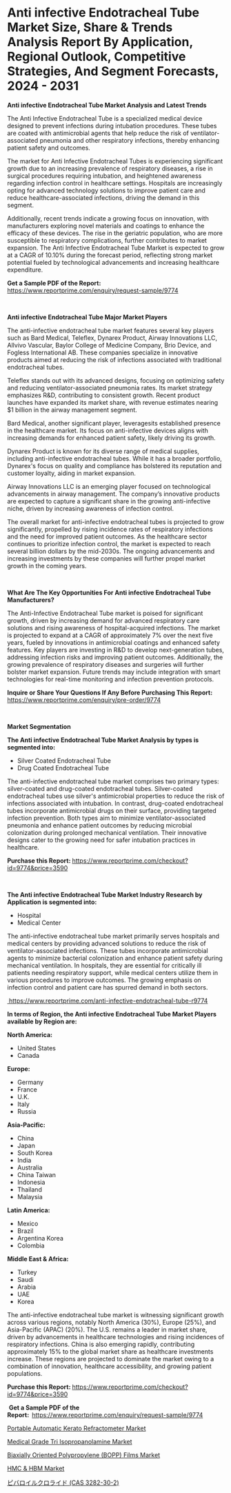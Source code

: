 <p><h1>Anti infective Endotracheal Tube Market Size, Share & Trends Analysis Report By Application, Regional Outlook, Competitive Strategies, And Segment Forecasts, 2024 - 2031</h1></p><p><strong>Anti infective Endotracheal Tube Market Analysis and Latest Trends</strong></p>
<p><p>The Anti Infective Endotracheal Tube is a specialized medical device designed to prevent infections during intubation procedures. These tubes are coated with antimicrobial agents that help reduce the risk of ventilator-associated pneumonia and other respiratory infections, thereby enhancing patient safety and outcomes. </p><p>The market for Anti Infective Endotracheal Tubes is experiencing significant growth due to an increasing prevalence of respiratory diseases, a rise in surgical procedures requiring intubation, and heightened awareness regarding infection control in healthcare settings. Hospitals are increasingly opting for advanced technology solutions to improve patient care and reduce healthcare-associated infections, driving the demand in this segment.</p><p>Additionally, recent trends indicate a growing focus on innovation, with manufacturers exploring novel materials and coatings to enhance the efficacy of these devices. The rise in the geriatric population, who are more susceptible to respiratory complications, further contributes to market expansion. The Anti Infective Endotracheal Tube Market is expected to grow at a CAGR of 10.10% during the forecast period, reflecting strong market potential fueled by technological advancements and increasing healthcare expenditure.</p></p>
<p><strong>Get a Sample PDF of the Report:&nbsp;</strong> <a href="https://www.reportprime.com/enquiry/request-sample/9774">https://www.reportprime.com/enquiry/request-sample/9774</a></p>
<p>&nbsp;</p>
<p><strong>Anti infective Endotracheal Tube Major Market Players</strong></p>
<p><p>The anti-infective endotracheal tube market features several key players such as Bard Medical, Teleflex, Dynarex Product, Airway Innovations LLC, Allvivo Vascular, Baylor College of Medicine Company, Brio Device, and Fogless International AB. These companies specialize in innovative products aimed at reducing the risk of infections associated with traditional endotracheal tubes.</p><p>Teleflex stands out with its advanced designs, focusing on optimizing safety and reducing ventilator-associated pneumonia rates. Its market strategy emphasizes R&D, contributing to consistent growth. Recent product launches have expanded its market share, with revenue estimates nearing $1 billion in the airway management segment.</p><p>Bard Medical, another significant player, leveragesits established presence in the healthcare market. Its focus on anti-infective devices aligns with increasing demands for enhanced patient safety, likely driving its growth. </p><p>Dynarex Product is known for its diverse range of medical supplies, including anti-infective endotracheal tubes. While it has a broader portfolio, Dynarex's focus on quality and compliance has bolstered its reputation and customer loyalty, aiding in market expansion.</p><p>Airway Innovations LLC is an emerging player focused on technological advancements in airway management. The company’s innovative products are expected to capture a significant share in the growing anti-infective niche, driven by increasing awareness of infection control.</p><p>The overall market for anti-infective endotracheal tubes is projected to grow significantly, propelled by rising incidence rates of respiratory infections and the need for improved patient outcomes. As the healthcare sector continues to prioritize infection control, the market is expected to reach several billion dollars by the mid-2030s. The ongoing advancements and increasing investments by these companies will further propel market growth in the coming years.</p></p>
<p>&nbsp;</p>
<p><strong>What Are The Key Opportunities For Anti infective Endotracheal Tube Manufacturers?</strong></p>
<p><p>The Anti-Infective Endotracheal Tube market is poised for significant growth, driven by increasing demand for advanced respiratory care solutions and rising awareness of hospital-acquired infections. The market is projected to expand at a CAGR of approximately 7% over the next five years, fueled by innovations in antimicrobial coatings and enhanced safety features. Key players are investing in R&D to develop next-generation tubes, addressing infection risks and improving patient outcomes. Additionally, the growing prevalence of respiratory diseases and surgeries will further bolster market expansion. Future trends may include integration with smart technologies for real-time monitoring and infection prevention protocols.</p></p>
<p><strong>Inquire or Share Your Questions If Any Before Purchasing This Report:</strong> <a href="https://www.reportprime.com/enquiry/pre-order/9774">https://www.reportprime.com/enquiry/pre-order/9774</a></p>
<p>&nbsp;</p>
<p><strong>Market Segmentation</strong></p>
<p><strong>The Anti infective Endotracheal Tube Market Analysis by types is segmented into:</strong></p>
<p><ul><li>Silver Coated Endotracheal Tube</li><li>Drug Coated Endotracheal Tube</li></ul></p>
<p><p>The anti-infective endotracheal tube market comprises two primary types: silver-coated and drug-coated endotracheal tubes. Silver-coated endotracheal tubes use silver's antimicrobial properties to reduce the risk of infections associated with intubation. In contrast, drug-coated endotracheal tubes incorporate antimicrobial drugs on their surface, providing targeted infection prevention. Both types aim to minimize ventilator-associated pneumonia and enhance patient outcomes by reducing microbial colonization during prolonged mechanical ventilation. Their innovative designs cater to the growing need for safer intubation practices in healthcare.</p></p>
<p><strong>Purchase this Report:&nbsp;</strong><a href="https://www.reportprime.com/checkout?id=9774&price=3590">https://www.reportprime.com/checkout?id=9774&price=3590</a></p>
<p>&nbsp;</p>
<p><strong>The Anti infective Endotracheal Tube Market Industry Research by Application is segmented into:</strong></p>
<p><ul><li>Hospital</li><li>Medical Center</li></ul></p>
<p><p>The anti-infective endotracheal tube market primarily serves hospitals and medical centers by providing advanced solutions to reduce the risk of ventilator-associated infections. These tubes incorporate antimicrobial agents to minimize bacterial colonization and enhance patient safety during mechanical ventilation. In hospitals, they are essential for critically ill patients needing respiratory support, while medical centers utilize them in various procedures to improve outcomes. The growing emphasis on infection control and patient care has spurred demand in both sectors.</p></p>
<p><a href="https://www.reportprime.com/anti-infective-endotracheal-tube-r9774">&nbsp;https://www.reportprime.com/anti-infective-endotracheal-tube-r9774</a></p>
<p><strong>In terms of Region, the Anti infective Endotracheal Tube Market Players available by Region are:</strong></p>
<p>
    <p> <strong> North America: </strong>
        <ul>
            <li>United States</li>
            <li>Canada</li>
        </ul>
        </p> 
    <p> <strong> Europe: </strong>
        <ul>
            <li>Germany</li>
            <li>France</li>
            <li>U.K.</li>
            <li>Italy</li>
            <li>Russia</li>
        </ul>
        </p> 
    <p> <strong> Asia-Pacific: </strong>
        <ul>
            <li>China</li>
            <li>Japan</li>
            <li>South Korea</li>
            <li>India</li>
            <li>Australia</li>
            <li>China Taiwan</li>
            <li>Indonesia</li>
            <li>Thailand</li>
            <li>Malaysia</li>
        </ul>
        </p> 
    <p> <strong> Latin America: </strong>
        <ul>
            <li>Mexico</li>
            <li>Brazil</li>
            <li>Argentina Korea</li>
            <li>Colombia</li>
        </ul>
        </p> 
    <p> <strong> Middle East & Africa: </strong>
        <ul>
            <li>Turkey</li>
            <li>Saudi</li>
            <li>Arabia</li>
            <li>UAE</li>
            <li>Korea</li>
        </ul>
    </p>
    </p>
<p><p>The anti-infective endotracheal tube market is witnessing significant growth across various regions, notably North America (30%), Europe (25%), and Asia-Pacific (APAC) (20%). The U.S. remains a leader in market share, driven by advancements in healthcare technologies and rising incidences of respiratory infections. China is also emerging rapidly, contributing approximately 15% to the global market share as healthcare investments increase. These regions are projected to dominate the market owing to a combination of innovation, healthcare accessibility, and growing patient populations.</p></p>
<p><strong>Purchase this Report: </strong><a href="https://www.reportprime.com/checkout?id=9774&price=3590">https://www.reportprime.com/checkout?id=9774&price=3590</a></p>
<p>&nbsp;<strong>Get a Sample PDF of the Report:&nbsp;&nbsp;</strong><a href="https://www.reportprime.com/enquiry/request-sample/9774">https://www.reportprime.com/enquiry/request-sample/9774</a></p>
<p><strong></strong></p>
<p><p><a href="https://github.com/JakirUddin511/Market-Research-Report-List-1/blob/main/portable-automatic-kerato-refractometer-market.md">Portable Automatic Kerato Refractometer Market</a></p><p><a href="https://github.com/AbbasMahmud554/Market-Research-Report-List-1/blob/main/medical-grade-tri-isopropanolamine-market.md">Medical Grade Tri Isopropanolamine Market</a></p><p><a href="https://issuu.com/reportprime-2/docs/biaxially-oriented-polypropylene-bo_2d7a63b8d6d1c0">Biaxially Oriented Polypropylene (BOPP) Films Market</a></p><p><a href="https://medium.com/@claire.robertson78798456/the-comprehensive-hmc-hbm-market-research-report-is-essential-for-understanding-current-trends-e10dda7a646b">HMC & HBM Market</a></p><p><a href="https://medium.com/@erickbotsfortrd46766/pivaloyl-chloride-cas-3282-30-2-73a17f35f0ea">ピバロイルクロライド (CAS 3282-30-2)</a></p></p>